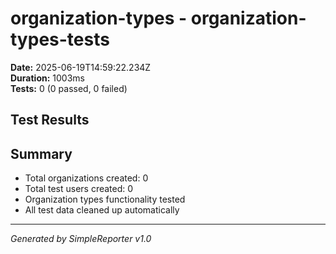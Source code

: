# organization-types - organization-types-tests

**Date:** 2025-06-19T14:59:22.234Z  
**Duration:** 1003ms  
**Tests:** 0 (0 passed, 0 failed)

## Test Results



## Summary

- Total organizations created: 0
- Total test users created: 0
- Organization types functionality tested
- All test data cleaned up automatically

---
*Generated by SimpleReporter v1.0*
